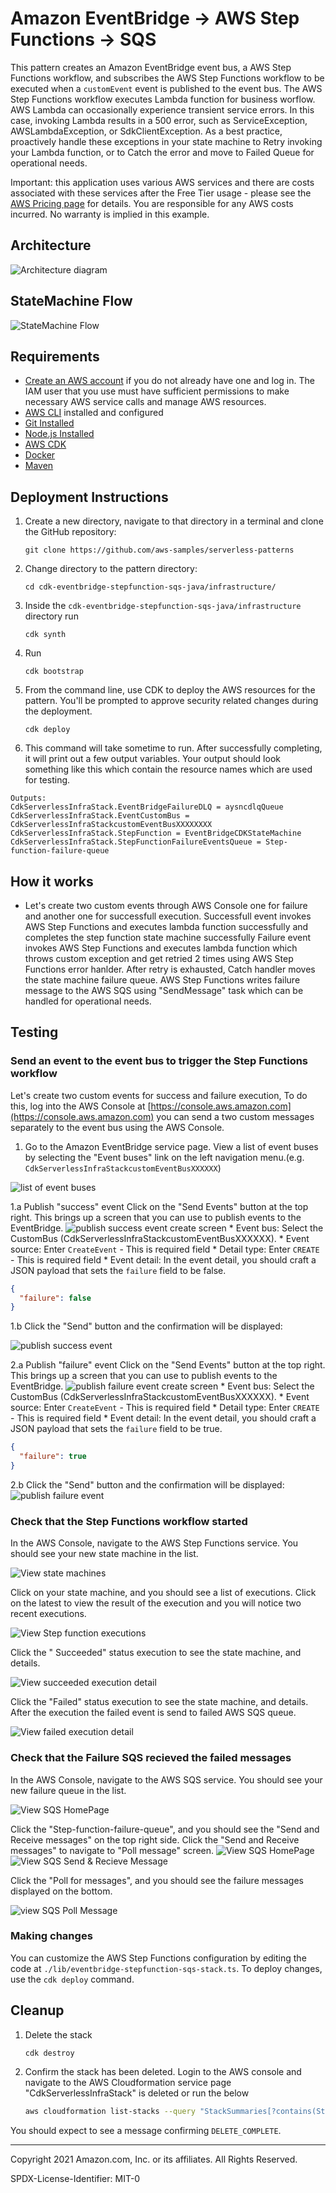 # Amazon EventBridge -> AWS Step Functions -> SQS

This pattern creates an Amazon EventBridge event bus, a AWS Step Functions workflow, and subscribes the AWS Step Functions workflow to be executed when a `customEvent` event is published to the event bus. The AWS Step Functions workflow executes Lambda function for business worflow. AWS Lambda can occasionally experience transient service errors. In this case, invoking Lambda results in a 500 error, such as ServiceException, AWSLambdaException, or SdkClientException. As a best practice, proactively handle these exceptions in your state machine to Retry invoking your Lambda function, or to Catch the error and move to Failed Queue for operational needs. 

Important: this application uses various AWS services and there are costs associated with these services after the Free Tier usage - please see the [AWS Pricing page](https://aws.amazon.com/pricing/) for details. You are responsible for any AWS costs incurred. No warranty is implied in this example.

## Architecture
![Architecture diagram](docs/images/Architecture.png)

## StateMachine Flow
![StateMachine Flow](docs/images/StateMachineFlow.svg)

## Requirements

* [Create an AWS account](https://portal.aws.amazon.com/gp/aws/developer/registration/index.html) if you do not already have one and log in. The IAM user that you use must have sufficient permissions to make necessary AWS service calls and manage AWS resources.
* [AWS CLI](https://docs.aws.amazon.com/cli/latest/userguide/install-cliv2.html) installed and configured
* [Git Installed](https://git-scm.com/book/en/v2/Getting-Started-Installing-Git)
* [Node.js Installed](https://nodejs.org/en/download/)
* [AWS CDK](https://docs.aws.amazon.com/cdk/v2/guide/cli.html)
* [Docker](https://docs.docker.com/get-docker/)
* [Maven](https://maven.apache.org/download.cgi)

## Deployment Instructions

1. Create a new directory, navigate to that directory in a terminal and clone the GitHub repository:
    ``` 
    git clone https://github.com/aws-samples/serverless-patterns
    ```
1. Change directory to the pattern directory:
    ```
    cd cdk-eventbridge-stepfunction-sqs-java/infrastructure/
    ```
2. Inside the `cdk-eventbridge-stepfunction-sqs-java/infrastructure` directory run 
    ```
    cdk synth
    ```

3. Run 
    ```
    cdk bootstrap
    ```

4. From the command line, use CDK to deploy the AWS resources for the pattern. You'll be prompted to approve security related changes during the deployment.
    ```
    cdk deploy
    ```
5. This command will take sometime to run. After successfully completing, it will print out a few output variables.  Your output should look something like this which contain the resource names which are used for testing.
```
Outputs:
CdkServerlessInfraStack.EventBridgeFailureDLQ = aysncdlqQueue
CdkServerlessInfraStack.EventCustomBus = CdkServerlessInfraStackcustomEventBusXXXXXXXX
CdkServerlessInfraStack.StepFunction = EventBridgeCDKStateMachine
CdkServerlessInfraStack.StepFunctionFailureEventsQueue = Step-function-failure-queue
```
## How it works

* Let's create two custom events through AWS Console one for failure and another one for successfull execution. 
  Successfull event invokes AWS Step Functions and executes lambda function successfully and completes the step function state machine successfully 
  Failure event invokes AWS Step Functions and executes lambda function which throws custom exception and get retried 2 times using AWS Step Functions error hanlder. After retry is exhausted, Catch handler moves the state machine failure queue. AWS Step Functions writes failure message to the AWS SQS using "SendMessage" task which can be handled for operational needs. 

## Testing

### Send an event to the event bus to trigger the Step Functions workflow

Let's create two custom events for success and failure execution, To do this, log into the AWS Console at [https://console.aws.amazon.com](https://console.aws.amazon.com) you can send a two custom messages separately to the event bus using the AWS Console. 

1) Go to the Amazon EventBridge service page. View a list of event buses by selecting the "Event buses" link on the left navigation menu.(e.g. `CdkServerlessInfraStackcustomEventBusXXXXXX`)

![list of event buses](docs/images/EventBus-Home.png)

1.a Publish "success" event
    Click on the "Send Events" button at the top right. This brings up a screen that you can use to publish events to the EventBridge.
    ![publish success event create screen](docs/images/SuccessEvent-Create.png)
    * Event bus: Select the CustomBus (CdkServerlessInfraStackcustomEventBusXXXXXX).
    * Event source: Enter `CreateEvent` - This is required field 
    * Detail type: Enter `CREATE` - This is required field
    * Event detail: In the event detail, you should craft a JSON payload that sets the `failure` field to be false.
```json
{
  "failure": false
}
```
1.b Click the "Send" button and the confirmation will be displayed:

![publish success event](docs/images/SuccessEvent-Send.png)

2.a Publish "failure" event
    Click on the "Send Events" button at the top right. This brings up a screen that you can use to publish events to the EventBridge.
    ![publish failure event create screen](docs/images/FailureEvent-Create.png)
    * Event bus: Select the CustomBus (CdkServerlessInfraStackcustomEventBusXXXXXX).
    * Event source: Enter `CreateEvent` - This is required field 
    * Detail type: Enter `CREATE` - This is required field
    * Event detail: In the event detail, you should craft a JSON payload that sets the `failure` field to be true.
```json
{
  "failure": true
}
```
2.b Click the "Send" button and the confirmation will be displayed:
![publish failure event](docs/images/FailureEvent-Send.png)

### Check that the Step Functions workflow started

In the AWS Console, navigate to the AWS Step Functions service. You should see your new state machine in the list.

![View state machines](docs/images/StepFunction-Home.png)

Click on your state machine, and you should see a list of executions. Click on the latest to view the result of the execution and you will notice two recent executions. 

![View Step function executions](docs/images/Stepfunction-failure-home.png)

Click the " Succeeded" status execution to see the state machine, and details. 

![View succeeded execution detail](docs/images/Stepfunction-success-details.png)

Click the "Failed" status execution to see the state machine, and details. After the execution the failed event is send to failed AWS SQS queue.

![View failed execution detail](docs/images/Stepfunction-failure-detail.png)

### Check that the Failure SQS recieved the failed messages

In the AWS Console, navigate to the AWS SQS service. You should see your new failure queue in the list.

![View SQS HomePage](docs/images/FailureSQS.png)

Click the "Step-function-failure-queue", and you should see the "Send and Receive messages" on the top right side. Click the "Send and Receive messages" to navigate to "Poll message" screen. 
![View SQS HomePage](docs/images/FailureSQS-Home.png)
![View SQS Send & Recieve Message](docs/images/SQS-Poll-Message-Home.png)

Click the "Poll for messages", and you should see the failure messages displayed on the bottom.

![view SQS Poll Message](docs/images/SQS-Poll-Message.png)

### Making changes

You can customize the AWS Step Functions configuration by editing the code at `./lib/eventbridge-stepfunction-sqs-stack.ts`. To deploy changes, use the `cdk deploy` command.

## Cleanup
 
1. Delete the stack
    ```
    cdk destroy
    ```

2. Confirm the stack has been deleted. Login to the AWS console and navigate to the AWS Cloudformation service page "CdkServerlessInfraStack" is deleted or run the below 
    ```bash
    aws cloudformation list-stacks --query "StackSummaries[?contains(StackName,'CdkServerlessInfraStack')].StackStatus"
    ```

You should expect to see a message confirming `DELETE_COMPLETE`.

----
Copyright 2021 Amazon.com, Inc. or its affiliates. All Rights Reserved.

SPDX-License-Identifier: MIT-0